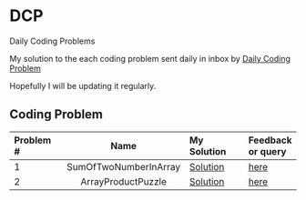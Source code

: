 # DCP
Daily Coding Problems

My solution to the each coding problem sent daily in inbox by [Daily Coding Problem](https://www.dailycodingproblem.com/)

Hopefully I will be updating it regularly.

## Coding Problem
 
| Problem #|  Name        | My Solution  | Feedback<br>or query|
| :------- | :----------: | :----------- | :-----------     |
| 1        | SumOfTwoNumberInArray |[Solution](../../tree/master/Solutions/P1_SumOfTwoNumberInArray)|[here](../../issues/1)|
| 2        | ArrayProductPuzzle |[Solution](../../tree/master/Solutions/P2_ArrayProductPuzzle)|[here](../../issues/2)|
